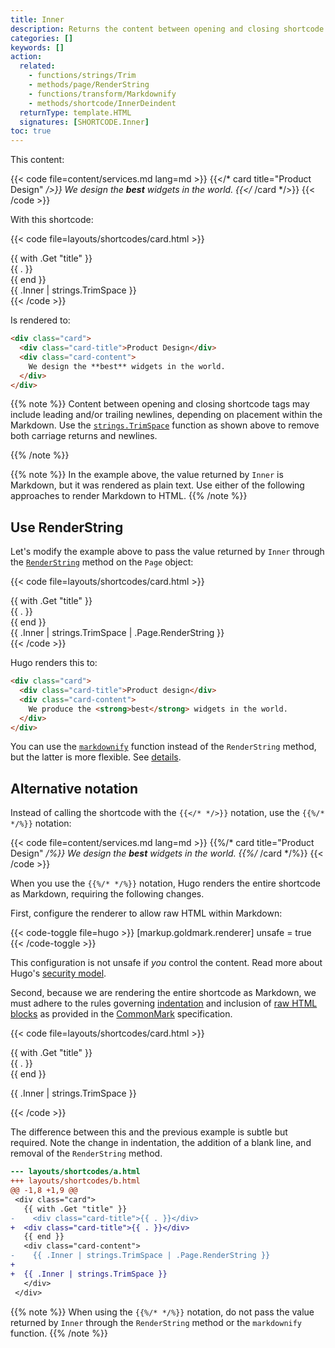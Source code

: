 ```yaml
---
title: Inner
description: Returns the content between opening and closing shortcode tags, applicable when the shortcode call includes a closing tag.
categories: []
keywords: []
action:
  related:
    - functions/strings/Trim
    - methods/page/RenderString
    - functions/transform/Markdownify
    - methods/shortcode/InnerDeindent
  returnType: template.HTML
  signatures: [SHORTCODE.Inner]
toc: true
---
```


This content:

{{< code file=content/services.md lang=md >}}
{{</* card title="Product Design" */>}}
We design the **best** widgets in the world.
{{</* /card */>}}
{{< /code >}}

With this shortcode:

{{< code file=layouts/shortcodes/card.html  >}}
<div class="card">
  {{ with .Get "title" }}
    <div class="card-title">{{ . }}</div>
  {{ end }}
  <div class="card-content">
    {{ .Inner | strings.TrimSpace }}
  </div>
</div>
{{< /code >}}

Is rendered to:

```html
<div class="card">
  <div class="card-title">Product Design</div>
  <div class="card-content">
    We design the **best** widgets in the world.
  </div>
</div>
```

{{% note %}}
Content between opening and closing shortcode tags may include leading and/or trailing newlines, depending on placement within the Markdown. Use the [`strings.TrimSpace`] function as shown above to remove both carriage returns and newlines.

[`strings.TrimSpace`]: /functions/strings/trimspace/
{{% /note %}}

{{% note %}}
In the example above, the value returned by `Inner` is Markdown, but it was rendered as plain text. Use either of the following approaches to render Markdown to HTML.
{{% /note %}}


## Use RenderString

Let's modify the example above to pass the value returned by `Inner` through the [`RenderString`] method on the `Page` object:

[`RenderString`]: /methods/page/renderstring/

{{< code file=layouts/shortcodes/card.html  >}}
<div class="card">
  {{ with .Get "title" }}
    <div class="card-title">{{ . }}</div>
  {{ end }}
  <div class="card-content">
    {{ .Inner | strings.TrimSpace | .Page.RenderString }}
  </div>
</div>
{{< /code >}}

Hugo renders this to:

```html
<div class="card">
  <div class="card-title">Product design</div>
  <div class="card-content">
    We produce the <strong>best</strong> widgets in the world.
  </div>
</div>
```

You can use the [`markdownify`] function instead of the `RenderString` method, but the latter is more flexible. See&nbsp;[details].

[details]: /methods/page/renderstring/
[`markdownify`]: /functions/transform/markdownify/

## Alternative notation

Instead of calling the shortcode with the `{{</* */>}}` notation, use the `{{%/* */%}}` notation:

{{< code file=content/services.md lang=md >}}
{{%/* card title="Product Design" */%}}
We design the **best** widgets in the world.
{{%/* /card */%}}
{{< /code >}}

When you use the `{{%/* */%}}` notation, Hugo renders the entire shortcode as Markdown, requiring the following changes.

First, configure the renderer to allow raw HTML within Markdown:

{{< code-toggle file=hugo >}}
[markup.goldmark.renderer]
unsafe = true
{{< /code-toggle >}}

This configuration is not unsafe if _you_ control the content. Read more about Hugo's [security model].

Second, because we are rendering the entire shortcode as Markdown, we must adhere to the rules governing [indentation] and inclusion of [raw HTML blocks] as provided in the [CommonMark] specification.

{{< code file=layouts/shortcodes/card.html  >}}
<div class="card">
  {{ with .Get "title" }}
  <div class="card-title">{{ . }}</div>
  {{ end }}
  <div class="card-content">

  {{ .Inner | strings.TrimSpace }}
  </div>
</div>
{{< /code >}}

The difference between this and the previous example is subtle but required. Note the change in indentation, the addition of a blank line, and removal of the `RenderString` method.

```diff
--- layouts/shortcodes/a.html
+++ layouts/shortcodes/b.html
@@ -1,8 +1,9 @@
 <div class="card">
   {{ with .Get "title" }}
-    <div class="card-title">{{ . }}</div>
+  <div class="card-title">{{ . }}</div>
   {{ end }}
   <div class="card-content">
-    {{ .Inner | strings.TrimSpace | .Page.RenderString }}
+
+  {{ .Inner | strings.TrimSpace }}
   </div>
 </div>
```

{{% note %}}
When using the `{{%/* */%}}` notation, do not pass the value returned by `Inner` through the `RenderString` method or  the `markdownify` function.
{{% /note %}}

[commonmark]: https://commonmark.org/
[indentation]: https://spec.commonmark.org/0.30/#indented-code-blocks
[raw html blocks]: https://spec.commonmark.org/0.30/#html-blocks
[security model]: /about/security/
